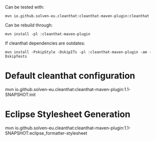 Can be tested with:

    mvn io.github.solven-eu.cleanthat:cleanthat-maven-plugin:cleanthat

Can be rebuild through:

    mvn install -pl :cleanthat-maven-plugin
    
If cleanthat dependencies are outdates:

    mvn install -PskipStyle -DskipITs -pl :cleanthat-maven-plugin -am -DskipTests

# Default cleanthat configuration

mvn io.github.solven-eu.cleanthat:cleanthat-maven-plugin:1.1-SNAPSHOT:init

# Eclipse Stylesheet Generation

mvn io.github.solven-eu.cleanthat:cleanthat-maven-plugin:1.1-SNAPSHOT:eclipse_formatter-stylesheet